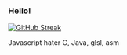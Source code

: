 ### Hello!  

[![GitHub Streak](https://github-readme-streak-stats.herokuapp.com?user=NoGodHenry&theme=dark&hide_border=true&date_format=M%20j%5B%2C%20Y%5D)](https://mail.google.com/mail/u/0/#inbox?compose=new)
 
Javascript hater
C, Java, glsl, asm
